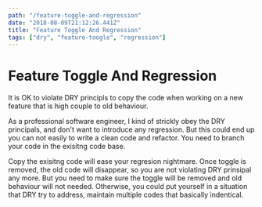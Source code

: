```yaml
---
path: "/feature-toggle-and-regression"
date: "2018-08-09T21:12:26.441Z"
title: "Feature Toggle And Regression"
tags: ["dry", "feature-toogle", "regression"]
---
```


# Feature Toggle And Regression

It is OK to violate DRY principls to copy the code when working on a new feature that is high couple to old behaviour.

As a professional software engineer, I kind of strickly obey the DRY principals, and don't want to introduce any regression. But this could end up you can not easily to write a clean code and refactor. You need to branch your code in the exisitng code base. 

Copy the exisitng code will ease your regresion nightmare. Once toggle is removed, the old code will disappear, so you are not violating DRY prinsipal any more. But you need to make sure the toggle will be removed and old behaviour will not needed. Otherwise, you could put yourself in a situation that DRY try to address, maintain multiple codes that basically indentical.

